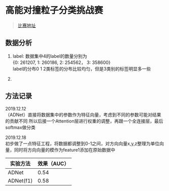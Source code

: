 # 高能对撞粒子分类挑战赛
> [比赛地址](https://biendata.com/competition/jet/)

## 数据分析
1. label: 数据集中4的label的数量分别为  
{0: 261207, 1: 260186, 2: 254562， 3: 358600}  
label的分布0 1 2类标签的分布比较均匀，但是3类别的标签明显多一些

2. 
## 方法记录
2019.12.12   
（ADNet）直接将数据集中的参数作为特征向量，考虑到不同的参数可能对结果的贡献不同  所以后接一个Attention层进行权重的调整，再跟一个全连接层，最后softmax做分类

2019.12.18  
初步做了一点特征工程，将数据都调整到0-1之间，对方向向量x,y,z整理为单位向量，同时将方向向量的模作为feature1添加在原始数据中  

|实验方法|效果（AUC）|
| ---|---|
|ADNet|0.54|
|ADNet(f1)|0.58|